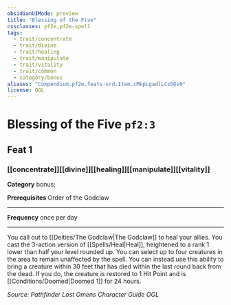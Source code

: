 ```yaml
---
obsidianUIMode: preview
title: "Blessing of the Five"
cssclasses: pf2e,pf2e-spell
tags:
  - trait/concentrate
  - trait/divine
  - trait/healing
  - trait/manipulate
  - trait/vitality
  - trait/common
  - category/bonus
aliases: "Compendium.pf2e.feats-srd.Item.cMkpLgadlLCzDOv0"
license: OGL
---
```

# Blessing of the Five `pf2:3`
## Feat 1
### [[concentrate]][[divine]][[healing]][[manipulate]][[vitality]]

**Category** bonus; 



**Prerequisites** Order of the Godclaw
* * *
**Frequency** once per day

* * *

You call out to [[Deities/The Godclaw|The Godclaw]] to heal your allies. You cast the 3-action version of [[Spells/Heal|Heal]], heightened to a rank 1 lower than half your level rounded up. You can select up to four creatures in the area to remain unaffected by the spell. You can instead use this ability to bring a creature within 30 feet that has died within the last round back from the dead. If you do, the creature is restored to 1 Hit Point and is [[Conditions/Doomed|Doomed 1]] for 24 hours.

*Source: Pathfinder Lost Omens Character Guide*
*OGL*